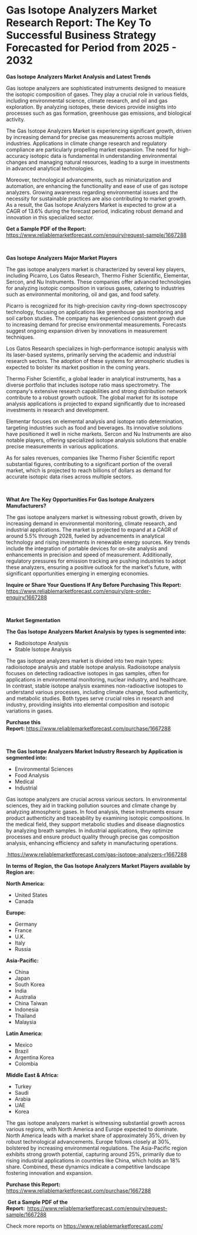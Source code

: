 <p><h1>Gas Isotope Analyzers Market Research Report: The Key To Successful Business Strategy Forecasted for Period from 2025 - 2032</h1></p><p><strong>Gas Isotope Analyzers Market Analysis and Latest Trends</strong></p>
<p><p>Gas isotope analyzers are sophisticated instruments designed to measure the isotopic composition of gases. They play a crucial role in various fields, including environmental science, climate research, and oil and gas exploration. By analyzing isotopes, these devices provide insights into processes such as gas formation, greenhouse gas emissions, and biological activity.</p><p>The Gas Isotope Analyzers Market is experiencing significant growth, driven by increasing demand for precise gas measurements across multiple industries. Applications in climate change research and regulatory compliance are particularly propelling market expansion. The need for high-accuracy isotopic data is fundamental in understanding environmental changes and managing natural resources, leading to a surge in investments in advanced analytical technologies.</p><p>Moreover, technological advancements, such as miniaturization and automation, are enhancing the functionality and ease of use of gas isotope analyzers. Growing awareness regarding environmental issues and the necessity for sustainable practices are also contributing to market growth. As a result, the Gas Isotope Analyzers Market is expected to grow at a CAGR of 13.6% during the forecast period, indicating robust demand and innovation in this specialized sector.</p></p>
<p><strong>Get a Sample PDF of the Report:&nbsp;</strong> <a href="https://www.reliablemarketforecast.com/enquiry/request-sample/1667288?utm_campaign=2452&utm_medium=2&utm_source=Github&utm_content=ia&utm_term=11042025&utm_id=gas-isotope-analyzers">https://www.reliablemarketforecast.com/enquiry/request-sample/1667288</a></p>
<p>&nbsp;</p>
<p><strong>Gas Isotope Analyzers Major Market Players</strong></p>
<p><p>The gas isotope analyzers market is characterized by several key players, including Picarro, Los Gatos Research, Thermo Fisher Scientific, Elementar, Sercon, and Nu Instruments. These companies offer advanced technologies for analyzing isotopic composition in various gases, catering to industries such as environmental monitoring, oil and gas, and food safety.</p><p>Picarro is recognized for its high-precision cavity ring-down spectroscopy technology, focusing on applications like greenhouse gas monitoring and soil carbon studies. The company has experienced consistent growth due to increasing demand for precise environmental measurements. Forecasts suggest ongoing expansion driven by innovations in measurement techniques.</p><p>Los Gatos Research specializes in high-performance isotopic analysis with its laser-based systems, primarily serving the academic and industrial research sectors. The adoption of these systems for atmospheric studies is expected to bolster its market position in the coming years.</p><p>Thermo Fisher Scientific, a global leader in analytical instruments, has a diverse portfolio that includes isotope ratio mass spectrometry. The company's extensive research capabilities and strong distribution network contribute to a robust growth outlook. The global market for its isotope analysis applications is projected to expand significantly due to increased investments in research and development.</p><p>Elementar focuses on elemental analysis and isotope ratio determination, targeting industries such as food and beverages. Its innovative solutions have positioned it well in niche markets. Sercon and Nu Instruments are also notable players, offering specialized isotope analysis solutions that enable precise measurements in various applications.</p><p>As for sales revenues, companies like Thermo Fisher Scientific report substantial figures, contributing to a significant portion of the overall market, which is projected to reach billions of dollars as demand for accurate isotopic data rises across multiple sectors.</p></p>
<p>&nbsp;</p>
<p><strong>What Are The Key Opportunities For Gas Isotope Analyzers Manufacturers?</strong></p>
<p><p>The gas isotope analyzers market is witnessing robust growth, driven by increasing demand in environmental monitoring, climate research, and industrial applications. The market is projected to expand at a CAGR of around 5.5% through 2028, fueled by advancements in analytical technology and rising investments in renewable energy sources. Key trends include the integration of portable devices for on-site analysis and enhancements in precision and speed of measurement. Additionally, regulatory pressures for emission tracking are pushing industries to adopt these analyzers, ensuring a positive outlook for the market's future, with significant opportunities emerging in emerging economies.</p></p>
<p><strong>Inquire or Share Your Questions If Any Before Purchasing This Report:</strong> <a href="https://www.reliablemarketforecast.com/enquiry/pre-order-enquiry/1667288?utm_campaign=2452&utm_medium=2&utm_source=Github&utm_content=ia&utm_term=11042025&utm_id=gas-isotope-analyzers">https://www.reliablemarketforecast.com/enquiry/pre-order-enquiry/1667288</a></p>
<p>&nbsp;</p>
<p><strong>Market Segmentation</strong></p>
<p><strong>The Gas Isotope Analyzers Market Analysis by types is segmented into:</strong></p>
<p><ul><li>Radioisotope Analysis</li><li>Stable Isotope Analysis</li></ul></p>
<p><p>The gas isotope analyzers market is divided into two main types: radioisotope analysis and stable isotope analysis. Radioisotope analysis focuses on detecting radioactive isotopes in gas samples, often for applications in environmental monitoring, nuclear industry, and healthcare. In contrast, stable isotope analysis examines non-radioactive isotopes to understand various processes, including climate change, food authenticity, and metabolic studies. Both types serve crucial roles in research and industry, providing insights into elemental composition and isotopic variations in gases.</p></p>
<p><strong>Purchase this Report:&nbsp;</strong><a href="https://www.reliablemarketforecast.com/purchase/1667288?utm_campaign=2452&utm_medium=2&utm_source=Github&utm_content=ia&utm_term=11042025&utm_id=gas-isotope-analyzers">https://www.reliablemarketforecast.com/purchase/1667288</a></p>
<p>&nbsp;</p>
<p><strong>The Gas Isotope Analyzers Market Industry Research by Application is segmented into:</strong></p>
<p><ul><li>Environmental Sciences</li><li>Food Analysis</li><li>Medical</li><li>Industrial</li></ul></p>
<p><p>Gas isotope analyzers are crucial across various sectors. In environmental sciences, they aid in tracking pollution sources and climate change by analyzing atmospheric gases. In food analysis, these instruments ensure product authenticity and traceability by examining isotopic compositions. In the medical field, they support metabolic studies and disease diagnostics by analyzing breath samples. In industrial applications, they optimize processes and ensure product quality through precise gas composition analysis, enhancing efficiency and safety in manufacturing operations.</p></p>
<p><a href="https://www.reliablemarketforecast.com/gas-isotope-analyzers-r1667288?utm_campaign=2452&utm_medium=2&utm_source=Github&utm_content=ia&utm_term=11042025&utm_id=gas-isotope-analyzers">&nbsp;https://www.reliablemarketforecast.com/gas-isotope-analyzers-r1667288</a></p>
<p><strong>In terms of Region, the Gas Isotope Analyzers Market Players available by Region are:</strong></p>
<p>
    <p> <strong> North America: </strong>
        <ul>
            <li>United States</li>
            <li>Canada</li>
        </ul>
        </p> 
    <p> <strong> Europe: </strong>
        <ul>
            <li>Germany</li>
            <li>France</li>
            <li>U.K.</li>
            <li>Italy</li>
            <li>Russia</li>
        </ul>
        </p> 
    <p> <strong> Asia-Pacific: </strong>
        <ul>
            <li>China</li>
            <li>Japan</li>
            <li>South Korea</li>
            <li>India</li>
            <li>Australia</li>
            <li>China Taiwan</li>
            <li>Indonesia</li>
            <li>Thailand</li>
            <li>Malaysia</li>
        </ul>
        </p> 
    <p> <strong> Latin America: </strong>
        <ul>
            <li>Mexico</li>
            <li>Brazil</li>
            <li>Argentina Korea</li>
            <li>Colombia</li>
        </ul>
        </p> 
    <p> <strong> Middle East & Africa: </strong>
        <ul>
            <li>Turkey</li>
            <li>Saudi</li>
            <li>Arabia</li>
            <li>UAE</li>
            <li>Korea</li>
        </ul>
    </p>
    </p>
<p><p>The gas isotope analyzers market is witnessing substantial growth across various regions, with North America and Europe expected to dominate. North America leads with a market share of approximately 35%, driven by robust technological advancements. Europe follows closely at 30%, bolstered by increasing environmental regulations. The Asia-Pacific region exhibits strong growth potential, capturing around 25%, primarily due to rising industrial applications in countries like China, which holds an 18% share. Combined, these dynamics indicate a competitive landscape fostering innovation and expansion.</p></p>
<p><strong>Purchase this Report: </strong><a href="https://www.reliablemarketforecast.com/purchase/1667288?utm_campaign=2452&utm_medium=2&utm_source=Github&utm_content=ia&utm_term=11042025&utm_id=gas-isotope-analyzers">https://www.reliablemarketforecast.com/purchase/1667288</a></p>
<p>&nbsp;<strong>Get a Sample PDF of the Report:&nbsp;&nbsp;</strong><a href="https://www.reliablemarketforecast.com/enquiry/request-sample/1667288?utm_campaign=2452&utm_medium=2&utm_source=Github&utm_content=ia&utm_term=11042025&utm_id=gas-isotope-analyzers">https://www.reliablemarketforecast.com/enquiry/request-sample/1667288</a></p>
<p><strong></strong></p>
<p>Check more reports on <a href="https://www.reliablemarketforecast.com/?utm_campaign=2452&utm_medium=2&utm_source=Github&utm_content=ia&utm_term=11042025&utm_id=gas-isotope-analyzers">https://www.reliablemarketforecast.com/</a></p>